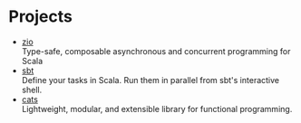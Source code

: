 # Projects

- [zio](https://zio.dev/)
  <br/>Type-safe, composable asynchronous and concurrent programming for Scala
- [sbt](https://www.scala-sbt.org/)
  <br/>Define your tasks in Scala. Run them in parallel from sbt's interactive shell.
- [cats](https://github.com/typelevel/cats)
  <br/>Lightweight, modular, and extensible library for functional programming.